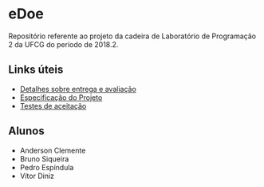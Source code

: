 # eDoe

Repositório referente ao projeto da cadeira de Laboratório de Programação 2 da UFCG do período de 2018.2.

## Links úteis

- [Detalhes sobre entrega e avaliação](https://goo.gl/ArP3UR)
- [Especificação do Projeto](https://goo.gl/wt8ok2)
- [Testes de aceitação](https://goo.gl/H2ycDv)

## Alunos

- Anderson Clemente
- Bruno Siqueira
- Pedro Espíndula
- Vítor Diniz
